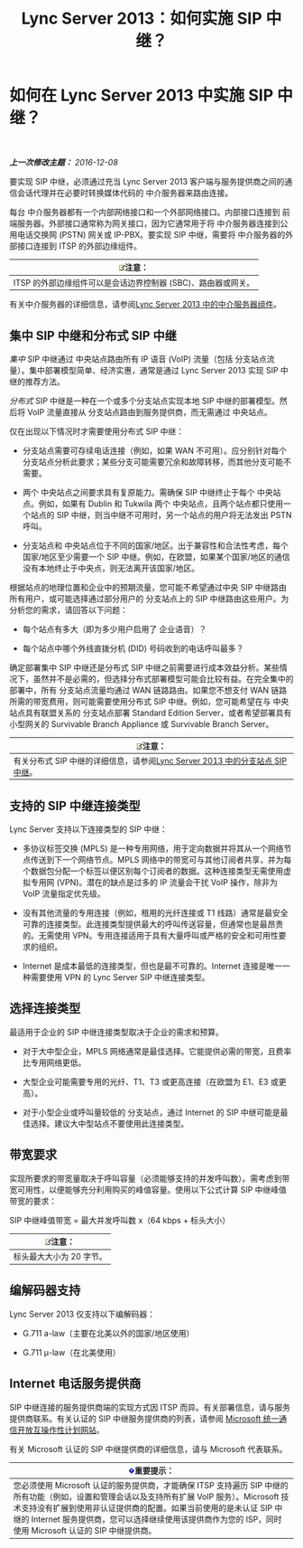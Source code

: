 ﻿---
title: Lync Server 2013：如何实施 SIP 中继？
TOCTitle: 如何实施 SIP 中继？
ms:assetid: 273a22b1-8a4c-4187-acf8-c57d5c6598ce
ms:mtpsurl: https://technet.microsoft.com/zh-cn/library/Gg425743(v=OCS.15)
ms:contentKeyID: 49312301
ms.date: 12/10/2016
mtps_version: v=OCS.15
ms.translationtype: HT
---

# 如何在 Lync Server 2013 中实施 SIP 中继？

 

_**上一次修改主题：** 2016-12-08_

要实现 SIP 中继，必须通过充当 Lync Server 2013 客户端与服务提供商之间的通信会话代理并在必要时转换媒体代码的 中介服务器来路由连接。

每台 中介服务器都有一个内部网络接口和一个外部网络接口。内部接口连接到 前端服务器。外部接口通常称为网关接口，因为它通常用于将 中介服务器连接到公用电话交换网 (PSTN) 网关或 IP-PBX。要实现 SIP 中继，需要将 中介服务器的外部接口连接到 ITSP 的外部边缘组件。

<table>
<thead>
<tr class="header">
<th><img src="images/Dn783119.note(OCS.15).gif" title="note" alt="note" />注意：</th>
</tr>
</thead>
<tbody>
<tr class="odd">
<td>ITSP 的外部边缘组件可以是会话边界控制器 (SBC)、路由器或网关。</td>
</tr>
</tbody>
</table>


有关中介服务器的详细信息，请参阅[Lync Server 2013 中的中介服务器组件](lync-server-2013-mediation-server-component.md)。

## 集中 SIP 中继和分布式 SIP 中继

*集中* SIP 中继通过 中央站点路由所有 IP 语音 (VoIP) 流量（包括 分支站点流量）。集中部署模型简单、经济实惠，通常是通过 Lync Server 2013 实现 SIP 中继的推荐方法。

*分布式* SIP 中继是一种在一个或多个分支站点实现本地 SIP 中继的部署模型。然后将 VoIP 流量直接从 分支站点路由到服务提供商，而无需通过 中央站点。

仅在出现以下情况时才需要使用分布式 SIP 中继：

  - 分支站点需要可存续电话连接（例如，如果 WAN 不可用）。应分别针对每个 分支站点分析此要求；某些分支可能需要冗余和故障转移，而其他分支可能不需要。

  - 两个 中央站点之间要求具有复原能力。需确保 SIP 中继终止于每个 中央站点。例如，如果有 Dublin 和 Tukwila 两个 中央站点，且两个站点都只使用一个站点的 SIP 中继，则当中继不可用时，另一个站点的用户将无法发出 PSTN 呼叫。

  - 分支站点和 中央站点位于不同的国家/地区。出于兼容性和合法性考虑，每个国家/地区至少需要一个 SIP 中继。例如，在欧盟，如果某个国家/地区的通信没有本地终止于中央点，则无法离开该国家/地区。

根据站点的地理位置和企业中的预期流量，您可能不希望通过中央 SIP 中继路由所有用户，或可能选择通过部分用户的 分支站点上的 SIP 中继路由这些用户。为分析您的需求，请回答以下问题：

  - 每个站点有多大（即为多少用户启用了 企业语音）？

  - 每个站点中哪个外线直拨分机 (DID) 号码收到的电话呼叫最多？

确定部署集中 SIP 中继还是分布式 SIP 中继之前需要进行成本效益分析。某些情况下，虽然并不是必需的，但选择分布式部署模型可能会比较有益。在完全集中的部署中，所有 分支站点流量均通过 WAN 链路路由。如果您不想支付 WAN 链路所需的带宽费用，则可能需要使用分布式 SIP 中继。例如，您可能希望在与 中央站点具有联盟关系的 分支站点部署 Standard Edition Server，或者希望部署具有小型网关的 Survivable Branch Appliance 或 Survivable Branch Server。

<table>
<thead>
<tr class="header">
<th><img src="images/Dn783119.note(OCS.15).gif" title="note" alt="note" />注意：</th>
</tr>
</thead>
<tbody>
<tr class="odd">
<td>有关分布式 SIP 中继的详细信息，请参阅<a href="lync-server-2013-branch-site-sip-trunking.md">Lync Server 2013 中的分支站点 SIP 中继</a>。</td>
</tr>
</tbody>
</table>


## 支持的 SIP 中继连接类型

Lync Server 支持以下连接类型的 SIP 中继：

  - 多协议标签交换 (MPLS) 是一种专用网络，用于定向数据并将其从一个网络节点传送到下一个网络节点。MPLS 网络中的带宽可与其他订阅者共享，并为每个数据包分配一个标签以便区别每个订阅者的数据。这种连接类型无需使用虚拟专用网 (VPN)。潜在的缺点是过多的 IP 流量会干扰 VoIP 操作，除非为 VoIP 流量指定优先级。

  - 没有其他流量的专用连接（例如，租用的光纤连接或 T1 线路）通常是最安全可靠的连接类型。此连接类型提供最大的呼叫传送容量，但通常也是最昂贵的。无需使用 VPN。专用连接适用于具有大量呼叫或严格的安全和可用性要求的组织。

  - Internet 是成本最低的连接类型，但也是最不可靠的。Internet 连接是唯一一种需要使用 VPN 的 Lync Server SIP 中继连接类型。

## 选择连接类型

最适用于企业的 SIP 中继连接类型取决于企业的需求和预算。

  - 对于大中型企业，MPLS 网络通常是最佳选择。它能提供必需的带宽，且费率比专用网络更低。

  - 大型企业可能需要专用的光纤、T1、T3 或更高连接（在欧盟为 E1、E3 或更高）。

  - 对于小型企业或呼叫量较低的 分支站点，通过 Internet 的 SIP 中继可能是最佳选择。建议大中型站点不要使用此连接类型。

## 带宽要求

实现所要求的带宽量取决于呼叫容量（必须能够支持的并发呼叫数）。需考虑到带宽可用性，以便能够充分利用购买的峰值容量。使用以下公式计算 SIP 中继峰值带宽的要求：

SIP 中继峰值带宽 = 最大并发呼叫数 x（64 kbps + 标头大小）

<table>
<thead>
<tr class="header">
<th><img src="images/Dn783119.note(OCS.15).gif" title="note" alt="note" />注意：</th>
</tr>
</thead>
<tbody>
<tr class="odd">
<td>标头最大大小为 20 字节。</td>
</tr>
</tbody>
</table>


## 编解码器支持

Lync Server 2013 仅支持以下编解码器：

  - G.711 a-law（主要在北美以外的国家/地区使用）

  - G.711 μ-law（在北美使用）

## Internet 电话服务提供商

SIP 中继连接的服务提供商端的实现方式因 ITSP 而异。有关部署信息，请与服务提供商联系。有关认证的 SIP 中继服务提供商的列表，请参阅 [Microsoft 统一通信开放互操作性计划网站](http://go.microsoft.com/fwlink/?linkid=287029)。

有关 Microsoft 认证的 SIP 中继提供商的详细信息，请与 Microsoft 代表联系。

<table>
<thead>
<tr class="header">
<th><img src="images/Gg398794.important(OCS.15).gif" title="important" alt="important" />重要提示：</th>
</tr>
</thead>
<tbody>
<tr class="odd">
<td>您必须使用 Microsoft 认证的服务提供商，才能确保 ITSP 支持遍历 SIP 中继的所有功能（例如，设置和管理会话以及支持所有扩展 VoIP 服务）。Microsoft 技术支持没有扩展到使用非认证提供商的配置。如果当前使用的是未认证 SIP 中继的 Internet 服务提供商，您可以选择继续使用该提供商作为您的 ISP，同时使用 Microsoft 认证的 SIP 中继提供商。</td>
</tr>
</tbody>
</table>

